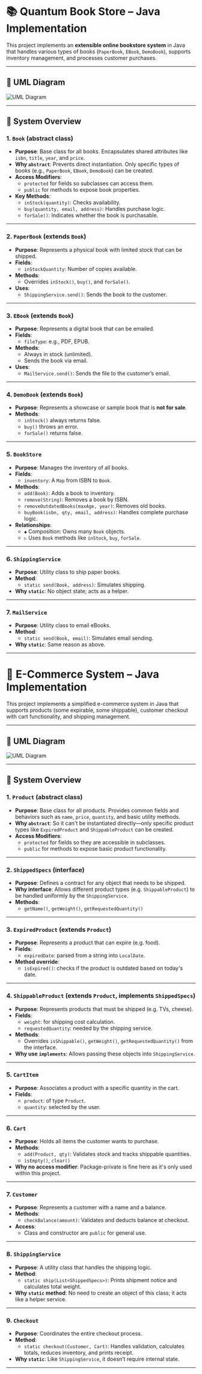 # 📚 Quantum Book Store – Java Implementation

This project implements an **extensible online bookstore system** in Java that handles various types of books (`PaperBook`, `EBook`, `DemoBook`), supports inventory management, and processes customer purchases.

---

## 📐 UML Diagram

![UML Diagram](UML2.png)

---

## 🧱 System Overview

### 1. `Book` (abstract class)
- **Purpose**: Base class for all books. Encapsulates shared attributes like `isbn`, `title`, `year`, and `price`.
- **Why `abstract`**: Prevents direct instantiation. Only specific types of books (e.g., `PaperBook`, `EBook`, `DemoBook`) can be created.
- **Access Modifiers**:
  - `protected` for fields so subclasses can access them.
  - `public` for methods to expose book properties.
- **Key Methods**:
  - `inStock(quantity)`: Checks availability.
  - `buy(quantity, email, address)`: Handles purchase logic.
  - `forSale()`: Indicates whether the book is purchasable.

---

### 2. `PaperBook` (extends `Book`)
- **Purpose**: Represents a physical book with limited stock that can be shipped.
- **Fields**:
  - `inStockQuantity`: Number of copies available.
- **Methods**:
  - Overrides `inStock()`, `buy()`, and `forSale()`.
- **Uses**:
  - `ShippingService.send()`: Sends the book to the customer.

---

### 3. `EBook` (extends `Book`)
- **Purpose**: Represents a digital book that can be emailed.
- **Fields**:
  - `fileType`: e.g., PDF, EPUB.
- **Methods**:
  - Always in stock (unlimited).
  - Sends the book via email.
- **Uses**:
  - `MailService.send()`: Sends the file to the customer’s email.

---

### 4. `DemoBook` (extends `Book`)
- **Purpose**: Represents a showcase or sample book that is **not for sale**.
- **Methods**:
  - `inStock()` always returns false.
  - `buy()` throws an error.
  - `forSale()` returns false.

---

### 5. `BookStore`
- **Purpose**: Manages the inventory of all books.
- **Fields**:
  - `inventory`: A `Map` from ISBN to `Book`.
- **Methods**:
  - `add(Book)`: Adds a book to inventory.
  - `remove(String)`: Removes a book by ISBN.
  - `removeOutdatedBooks(maxAge, year)`: Removes old books.
  - `buyBook(isbn, qty, email, address)`: Handles complete purchase logic.
- **Relationships**:
  - `◆` Composition: Owns many `Book` objects.
  - `▷` Uses `Book` methods like `inStock`, `buy`, `forSale`.

---

### 6. `ShippingService`
- **Purpose**: Utility class to ship paper books.
- **Method**:
  - `static send(Book, address)`: Simulates shipping.
- **Why `static`**: No object state; acts as a helper.

---

### 7. `MailService`
- **Purpose**: Utility class to email eBooks.
- **Method**:
  - `static send(Book, email)`: Simulates email sending.
- **Why `static`**: Same reason as above.

---

# 🛒 E-Commerce System – Java Implementation

This project implements a simplified e-commerce system in Java that supports products (some expirable, some shippable), customer checkout with cart functionality, and shipping management.

---

## 📐 UML Diagram

![UML Diagram](UML.png)

---

## 🧱 System Overview

### 1. `Product` (abstract class)
- **Purpose**: Base class for all products. Provides common fields and behaviors such as `name`, `price`, `quantity`, and basic utility methods.
- **Why `abstract`**: So it can't be instantiated directly—only specific product types like `ExpiredProduct` and `ShippableProduct` can be created.
- **Access Modifiers**:
  - `protected` for fields so they are accessible in subclasses.
  - `public` for methods to expose basic product functionality.
  
---

### 2. `ShippedSpecs` (interface)
- **Purpose**: Defines a contract for any object that needs to be shipped.
- **Why interface**: Allows different product types (e.g. `ShippableProduct`) to be handled uniformly by the `ShippingService`.
- **Methods**:
  - `getName()`, `getWeight()`, `getRequestedQuantity()`

---

### 3. `ExpiredProduct` (extends `Product`)
- **Purpose**: Represents a product that can expire (e.g. food).
- **Fields**:
  - `expiredDate`: parsed from a string into `LocalDate`.
- **Method override**:
  - `isExpired()`: checks if the product is outdated based on today's date.

---

### 4. `ShippableProduct` (extends `Product`, implements `ShippedSpecs`)
- **Purpose**: Represents products that must be shipped (e.g. TVs, cheese).
- **Fields**:
  - `weight`: for shipping cost calculation.
  - `requestedQuantity`: needed by the shipping service.
- **Methods**:
  - Overrides `isShippable()`, `getWeight()`, `getRequestedQuantity()` from the interface.
- **Why use `implements`**: Allows passing these objects into `ShippingService`.

---

### 5. `CartItem`
- **Purpose**: Associates a product with a specific quantity in the cart.
- **Fields**:
  - `product`: of type `Product`.
  - `quantity`: selected by the user.

---

### 6. `Cart`
- **Purpose**: Holds all items the customer wants to purchase.
- **Methods**:
  - `add(Product, qty)`: Validates stock and tracks shippable quantities.
  - `isEmpty()`, `clear()`
- **Why no access modifier**: Package-private is fine here as it's only used within this project.

---

### 7. `Customer`
- **Purpose**: Represents a customer with a name and a balance.
- **Methods**:
  - `checkBalance(amount)`: Validates and deducts balance at checkout.
- **Access**:
  - Class and constructor are `public` for general use.

---

### 8. `ShippingService`
- **Purpose**: A utility class that handles the shipping logic.
- **Method**:
  - `static ship(List<ShippedSpecs>)`: Prints shipment notice and calculates total weight.
- **Why `static` method**: No need to create an object of this class; it acts like a helper service.

---

### 9. `Checkout`
- **Purpose**: Coordinates the entire checkout process.
- **Method**:
  - `static checkout(Customer, Cart)`: Handles validation, calculates totals, reduces inventory, and prints receipt.
- **Why `static`**: Like `ShippingService`, it doesn’t require internal state.

---


